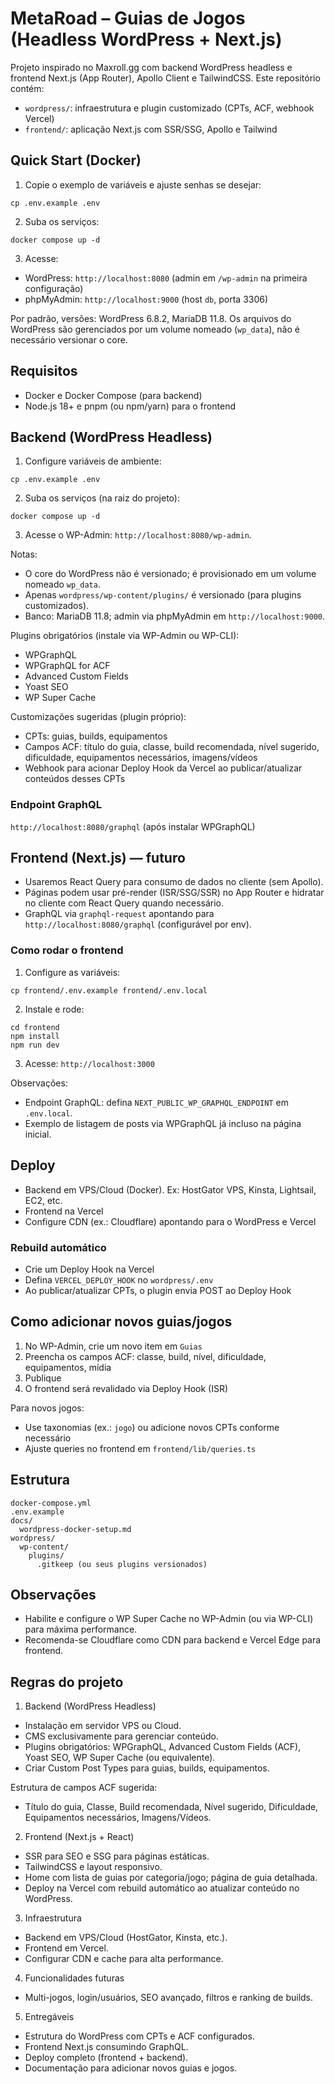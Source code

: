 # MetaRoad – Guias de Jogos (Headless WordPress + Next.js)

Projeto inspirado no Maxroll.gg com backend WordPress headless e frontend Next.js (App Router), Apollo Client e TailwindCSS. Este repositório contém:

- `wordpress/`: infraestrutura e plugin customizado (CPTs, ACF, webhook Vercel)
- `frontend/`: aplicação Next.js com SSR/SSG, Apollo e Tailwind

## Quick Start (Docker)

1. Copie o exemplo de variáveis e ajuste senhas se desejar:

```
cp .env.example .env
```

2. Suba os serviços:

```
docker compose up -d
```

3. Acesse:

- WordPress: `http://localhost:8080` (admin em `/wp-admin` na primeira configuração)
- phpMyAdmin: `http://localhost:9000` (host `db`, porta 3306)

Por padrão, versões: WordPress 6.8.2, MariaDB 11.8. Os arquivos do WordPress são gerenciados por um volume nomeado (`wp_data`), não é necessário versionar o core.

## Requisitos

- Docker e Docker Compose (para backend)
- Node.js 18+ e pnpm (ou npm/yarn) para o frontend

## Backend (WordPress Headless)

1. Configure variáveis de ambiente:

```
cp .env.example .env
```

2. Suba os serviços (na raiz do projeto):

```
docker compose up -d
```

3. Acesse o WP-Admin: `http://localhost:8080/wp-admin`.

Notas:

- O core do WordPress não é versionado; é provisionado em um volume nomeado `wp_data`.
- Apenas `wordpress/wp-content/plugins/` é versionado (para plugins customizados).
- Banco: MariaDB 11.8; admin via phpMyAdmin em `http://localhost:9000`.

Plugins obrigatórios (instale via WP-Admin ou WP-CLI):

- WPGraphQL
- WPGraphQL for ACF
- Advanced Custom Fields
- Yoast SEO
- WP Super Cache

Customizações sugeridas (plugin próprio):

- CPTs: guias, builds, equipamentos
- Campos ACF: título do guia, classe, build recomendada, nível sugerido, dificuldade, equipamentos necessários, imagens/vídeos
- Webhook para acionar Deploy Hook da Vercel ao publicar/atualizar conteúdos desses CPTs

### Endpoint GraphQL

`http://localhost:8080/graphql` (após instalar WPGraphQL)

## Frontend (Next.js) — futuro

- Usaremos React Query para consumo de dados no cliente (sem Apollo).
- Páginas podem usar pré-render (ISR/SSG/SSR) no App Router e hidratar no cliente com React Query quando necessário.
- GraphQL via `graphql-request` apontando para `http://localhost:8080/graphql` (configurável por env).

### Como rodar o frontend

1. Configure as variáveis:

```
cp frontend/.env.example frontend/.env.local
```

2. Instale e rode:

```
cd frontend
npm install
npm run dev
```

3. Acesse: `http://localhost:3000`

Observações:

- Endpoint GraphQL: defina `NEXT_PUBLIC_WP_GRAPHQL_ENDPOINT` em `.env.local`.
- Exemplo de listagem de posts via WPGraphQL já incluso na página inicial.

## Deploy

- Backend em VPS/Cloud (Docker). Ex: HostGator VPS, Kinsta, Lightsail, EC2, etc.
- Frontend na Vercel
- Configure CDN (ex.: Cloudflare) apontando para o WordPress e Vercel

### Rebuild automático

- Crie um Deploy Hook na Vercel
- Defina `VERCEL_DEPLOY_HOOK` no `wordpress/.env`
- Ao publicar/atualizar CPTs, o plugin envia POST ao Deploy Hook

## Como adicionar novos guias/jogos

1. No WP-Admin, crie um novo item em `Guias`
2. Preencha os campos ACF: classe, build, nível, dificuldade, equipamentos, mídia
3. Publique
4. O frontend será revalidado via Deploy Hook (ISR)

Para novos jogos:

- Use taxonomias (ex.: `jogo`) ou adicione novos CPTs conforme necessário
- Ajuste queries no frontend em `frontend/lib/queries.ts`

## Estrutura

```
docker-compose.yml
.env.example
docs/
  wordpress-docker-setup.md
wordpress/
  wp-content/
    plugins/
      .gitkeep (ou seus plugins versionados)
```

## Observações

- Habilite e configure o WP Super Cache no WP-Admin (ou via WP-CLI) para máxima performance.
- Recomenda-se Cloudflare como CDN para backend e Vercel Edge para frontend.

## Regras do projeto

1. Backend (WordPress Headless)

- Instalação em servidor VPS ou Cloud.
- CMS exclusivamente para gerenciar conteúdo.
- Plugins obrigatórios: WPGraphQL, Advanced Custom Fields (ACF), Yoast SEO, WP Super Cache (ou equivalente).
- Criar Custom Post Types para guias, builds, equipamentos.

Estrutura de campos ACF sugerida:

- Título do guia, Classe, Build recomendada, Nível sugerido, Dificuldade, Equipamentos necessários, Imagens/Vídeos.

2. Frontend (Next.js + React)

- SSR para SEO e SSG para páginas estáticas.
- TailwindCSS e layout responsivo.
- Home com lista de guias por categoria/jogo; página de guia detalhada.
- Deploy na Vercel com rebuild automático ao atualizar conteúdo no WordPress.

3. Infraestrutura

- Backend em VPS/Cloud (HostGator, Kinsta, etc.).
- Frontend em Vercel.
- Configurar CDN e cache para alta performance.

4. Funcionalidades futuras

- Multi-jogos, login/usuários, SEO avançado, filtros e ranking de builds.

5. Entregáveis

- Estrutura do WordPress com CPTs e ACF configurados.
- Frontend Next.js consumindo GraphQL.
- Deploy completo (frontend + backend).
- Documentação para adicionar novos guias e jogos.
